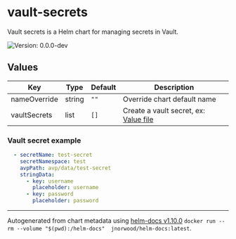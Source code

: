 # vault-secrets

Vault secrets is a Helm chart for managing secrets in Vault.

![Version: 0.0.0-dev](https://img.shields.io/badge/Version-0.0.0--dev-informational?style=flat-square)

## Values

| Key | Type | Default | Description |
|-----|------|---------|-------------|
| nameOverride | string | `""` | Override chart default name |
| vaultSecrets | list | `[]` | Create a vault secret, ex: [Value file](./values.yaml)  |

### Vault secret example

```yaml
  - secretName: test-secret
    secretNamespace: test
    avpPath: avp/data/test-secret
    stringData:
      - key: username
        placeholder: username
      - key: password
        placeholder: password
```

----------------------------------------------
Autogenerated from chart metadata using [helm-docs v1.10.0](https://github.com/norwoodj/helm-docs/releases/v1.10.0) `docker run --rm --volume "$(pwd):/helm-docs"  jnorwood/helm-docs:latest`.
